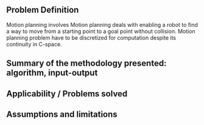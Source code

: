 ## Problem Definition
Motion planning involves 
Motion planning deals with enabling a robot to find a way to move from a starting point to a goal point without collision. Motion planning problem have to be discretized for computation despite its continuity in C-space. 

## Summary of the methodology presented: algorithm, input-output

## Applicability / Problems solved 

## Assumptions and limitations
